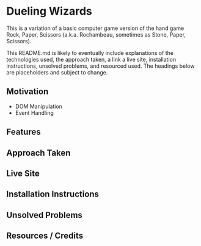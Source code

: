 # Dueling Wizards

This is a variation of a basic computer game version of the hand game Rock, Paper, Scissors (a.k.a. Rochambeau, sometimes as Stone, Paper, Scissors).

This README.md is likely to eventually include explanations of the technologies used, the approach taken, a link a live site, installation instructions, unsolved problems, and resourced used. The headings below are placeholders and subject to change.

## Motivation

- DOM Manipulation
- Event Handling

## Features

## Approach Taken

## Live Site

## Installation Instructions

## Unsolved Problems

## Resources / Credits

